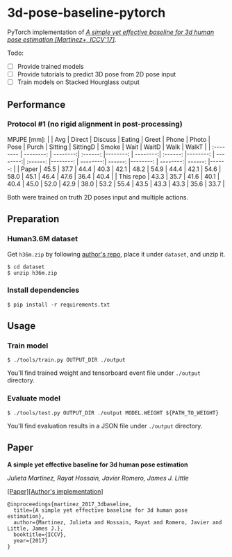 # 3d-pose-baseline-pytorch

PyTorch implementation of [*A simple yet effective baseline for 3d human pose estimation [Martinez+, ICCV'17]*](https://arxiv.org/abs/1705.03098).

Todo:
- [ ] Provide trained models
- [ ] Provide tutorials to predict 3D pose from 2D pose input
- [ ] Train models on Stacked Hourglass output

## Performance

### Protocol #1 (no rigid alignment in post-processing)

MPJPE [mm]:
|        | Avg      |  Direct |   Discuss   |  Eating   | Greet  | Phone  | Photo | Pose  | Purch  | Sitting   | SittingD   | Smoke   |  Wait   | WaitD   | Walk   | WalkT   |
| :-------- | --------: | --------:| :------: |--------: | --------:| :------: |--------: | --------:| :------: |--------: | --------:| ------: |--------: | --------:| ------: |------: |
| Paper     | 45.5  | 37.7 | 44.4 | 40.3 | 42.1 | 48.2 | 54.9 | 44.4 | 42.1 | 54.6 | 58.0 | 45.1 | 46.4 | 47.6 | 36.4 | 40.4 |
| This repo | 43.3  | 35.7 | 41.6 | 40.1 | 40.4 | 45.0 | 52.0 | 42.9 | 38.0 | 53.2 | 55.4 | 43.5 | 43.3 | 43.3 | 35.6 | 33.7 |

Both were trained on truth 2D poses input and multiple actions.

## Preparation

### Human3.6M dataset

Get `h36m.zip` by following [author's repo](https://github.com/una-dinosauria/3d-pose-baseline), place it under `dataset`, and unzip it.

```
$ cd dataset
$ unzip h36m.zip
```

### Install dependencies

```
$ pip install -r requirements.txt
```

## Usage

### Train model

```
$ ./tools/train.py OUTPUT_DIR ./output
```

You'll find trained weight and tensorboard event file under `./output` directory.

### Evaluate model

```
$ ./tools/test.py OUTPUT_DIR ./output MODEL.WEIGHT ${PATH_TO_WEIGHT}
```

You'll find evaluation results in a JSON file under `./output` directory.

## Paper

**A simple yet effective baseline for 3d human pose estimation**

*Julieta Martinez, Rayat Hossain, Javier Romero, James J. Little*

[[Paper]](https://arxiv.org/abs/1705.03098)[[Author's implementation]](https://github.com/una-dinosauria/3d-pose-baseline)

```
@inproceedings{martinez_2017_3dbaseline,
  title={A simple yet effective baseline for 3d human pose estimation},
  author={Martinez, Julieta and Hossain, Rayat and Romero, Javier and Little, James J.},
  booktitle={ICCV},
  year={2017}
}
```